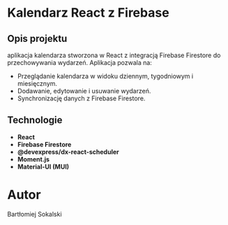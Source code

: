 # Kalendarz React z Firebase

## Opis projektu

aplikacja kalendarza stworzona w React z integracją Firebase Firestore do przechowywania wydarzeń. Aplikacja pozwala na:

- Przeglądanie kalendarza w widoku dziennym, tygodniowym i miesięcznym.
- Dodawanie, edytowanie i usuwanie wydarzeń.
- Synchronizację danych z Firebase Firestore.

## Technologie

- **React**
- **Firebase Firestore**
- **@devexpress/dx-react-scheduler**
- **Moment.js**
- **Material-UI (MUI)**

# Autor 
Bartłomiej Sokalski
